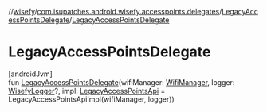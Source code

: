 //[wisefy](../../../index.md)/[com.isupatches.android.wisefy.accesspoints.delegates](../index.md)/[LegacyAccessPointsDelegate](index.md)/[LegacyAccessPointsDelegate](-legacy-access-points-delegate.md)

# LegacyAccessPointsDelegate

[androidJvm]\
fun [LegacyAccessPointsDelegate](-legacy-access-points-delegate.md)(wifiManager: [WifiManager](https://developer.android.com/reference/kotlin/android/net/wifi/WifiManager.html), logger: [WisefyLogger](../../com.isupatches.android.wisefy.shared.logging/-wisefy-logger/index.md)?, impl: [LegacyAccessPointsApi](../-legacy-access-points-api/index.md) = LegacyAccessPointsApiImpl(wifiManager, logger))
